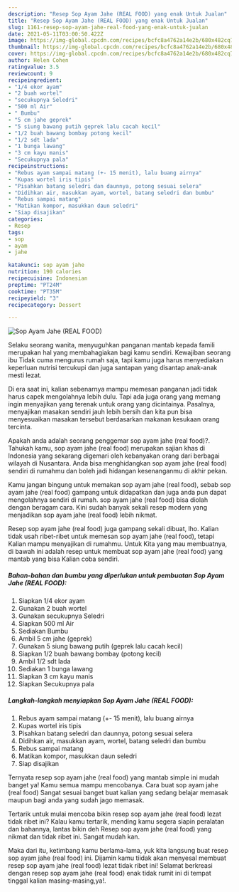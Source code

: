 ```yaml
---
description: "Resep Sop Ayam Jahe (REAL FOOD) yang enak Untuk Jualan"
title: "Resep Sop Ayam Jahe (REAL FOOD) yang enak Untuk Jualan"
slug: 1161-resep-sop-ayam-jahe-real-food-yang-enak-untuk-jualan
date: 2021-05-11T03:00:50.422Z
image: https://img-global.cpcdn.com/recipes/bcfc8a4762a14e2b/680x482cq70/sop-ayam-jahe-real-food-foto-resep-utama.jpg
thumbnail: https://img-global.cpcdn.com/recipes/bcfc8a4762a14e2b/680x482cq70/sop-ayam-jahe-real-food-foto-resep-utama.jpg
cover: https://img-global.cpcdn.com/recipes/bcfc8a4762a14e2b/680x482cq70/sop-ayam-jahe-real-food-foto-resep-utama.jpg
author: Helen Cohen
ratingvalue: 3.5
reviewcount: 9
recipeingredient:
- "1/4 ekor ayam"
- "2 buah wortel"
- "secukupnya Seledri"
- "500 ml Air"
- " Bumbu"
- "5 cm jahe geprek"
- "5 siung bawang putih geprek lalu cacah kecil"
- "1/2 buah bawang bombay potong kecil"
- "1/2 sdt lada"
- "1 bunga lawang"
- "3 cm kayu manis"
- "Secukupnya pala"
recipeinstructions:
- "Rebus ayam sampai matang (+- 15 menit), lalu buang airnya"
- "Kupas wortel iris tipis"
- "Pisahkan batang seledri dan daunnya, potong sesuai selera"
- "Didihkan air, masukkan ayam, wortel, batang seledri dan bumbu"
- "Rebus sampai matang"
- "Matikan kompor, masukkan daun seledri"
- "Siap disajikan"
categories:
- Resep
tags:
- sop
- ayam
- jahe

katakunci: sop ayam jahe 
nutrition: 190 calories
recipecuisine: Indonesian
preptime: "PT24M"
cooktime: "PT35M"
recipeyield: "3"
recipecategory: Dessert

---
```



![Sop Ayam Jahe (REAL FOOD)](https://img-global.cpcdn.com/recipes/bcfc8a4762a14e2b/680x482cq70/sop-ayam-jahe-real-food-foto-resep-utama.jpg)

Selaku seorang wanita, menyuguhkan panganan mantab kepada famili merupakan hal yang membahagiakan bagi kamu sendiri. Kewajiban seorang ibu Tidak cuma mengurus rumah saja, tapi kamu juga harus menyediakan keperluan nutrisi tercukupi dan juga santapan yang disantap anak-anak mesti lezat.

Di era  saat ini, kalian sebenarnya mampu memesan panganan jadi tidak harus capek mengolahnya lebih dulu. Tapi ada juga orang yang memang ingin menyajikan yang terenak untuk orang yang dicintainya. Pasalnya, menyajikan masakan sendiri jauh lebih bersih dan kita pun bisa menyesuaikan masakan tersebut berdasarkan makanan kesukaan orang tercinta. 



Apakah anda adalah seorang penggemar sop ayam jahe (real food)?. Tahukah kamu, sop ayam jahe (real food) merupakan sajian khas di Indonesia yang sekarang digemari oleh kebanyakan orang dari berbagai wilayah di Nusantara. Anda bisa menghidangkan sop ayam jahe (real food) sendiri di rumahmu dan boleh jadi hidangan kesenanganmu di akhir pekan.

Kamu jangan bingung untuk memakan sop ayam jahe (real food), sebab sop ayam jahe (real food) gampang untuk didapatkan dan juga anda pun dapat mengolahnya sendiri di rumah. sop ayam jahe (real food) bisa diolah dengan beragam cara. Kini sudah banyak sekali resep modern yang menjadikan sop ayam jahe (real food) lebih nikmat.

Resep sop ayam jahe (real food) juga gampang sekali dibuat, lho. Kalian tidak usah ribet-ribet untuk memesan sop ayam jahe (real food), tetapi Kalian mampu menyajikan di rumahmu. Untuk Kita yang mau membuatnya, di bawah ini adalah resep untuk membuat sop ayam jahe (real food) yang mantab yang bisa Kalian coba sendiri.

<!--inarticleads1-->

##### Bahan-bahan dan bumbu yang diperlukan untuk pembuatan Sop Ayam Jahe (REAL FOOD):

1. Siapkan 1/4 ekor ayam
1. Gunakan 2 buah wortel
1. Gunakan secukupnya Seledri
1. Siapkan 500 ml Air
1. Sediakan  Bumbu
1. Ambil 5 cm jahe (geprek)
1. Gunakan 5 siung bawang putih (geprek lalu cacah kecil)
1. Siapkan 1/2 buah bawang bombay (potong kecil)
1. Ambil 1/2 sdt lada
1. Sediakan 1 bunga lawang
1. Siapkan 3 cm kayu manis
1. Siapkan Secukupnya pala




<!--inarticleads2-->

##### Langkah-langkah menyiapkan Sop Ayam Jahe (REAL FOOD):

1. Rebus ayam sampai matang (+- 15 menit), lalu buang airnya
1. Kupas wortel iris tipis
1. Pisahkan batang seledri dan daunnya, potong sesuai selera
1. Didihkan air, masukkan ayam, wortel, batang seledri dan bumbu
1. Rebus sampai matang
1. Matikan kompor, masukkan daun seledri
1. Siap disajikan




Ternyata resep sop ayam jahe (real food) yang mantab simple ini mudah banget ya! Kamu semua mampu mencobanya. Cara buat sop ayam jahe (real food) Sangat sesuai banget buat kalian yang sedang belajar memasak maupun bagi anda yang sudah jago memasak.

Tertarik untuk mulai mencoba bikin resep sop ayam jahe (real food) lezat tidak ribet ini? Kalau kamu tertarik, mending kamu segera siapin peralatan dan bahannya, lantas bikin deh Resep sop ayam jahe (real food) yang nikmat dan tidak ribet ini. Sangat mudah kan. 

Maka dari itu, ketimbang kamu berlama-lama, yuk kita langsung buat resep sop ayam jahe (real food) ini. Dijamin kamu tiidak akan menyesal membuat resep sop ayam jahe (real food) lezat tidak ribet ini! Selamat berkreasi dengan resep sop ayam jahe (real food) enak tidak rumit ini di tempat tinggal kalian masing-masing,ya!.

